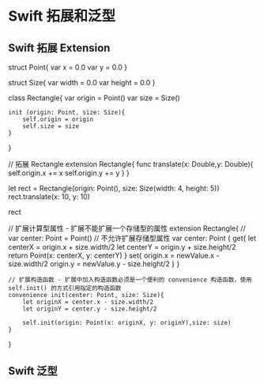 # Swift 拓展和泛型

## Swift 拓展 Extension

struct Point{
    var x = 0.0
    var y = 0.0
}

struct Size{
    var width = 0.0
    var height = 0.0
}


class Rectangle{
    var origin  = Point()
    var size = Size()
    
    init (origin: Point, size: Size){
        self.origin = origin
        self.size = size
    }
}

// 拓展 Rectangle
extension Rectangle{
    func translate(x: Double,y: Double){
        self.origin.x += x
        self.origin.y += y
    }
}

let rect = Rectangle(origin: Point(), size: Size(width: 4, height: 5))
rect.translate(x: 10, y: 10)

rect

// 扩展计算型属性 - 扩展不能扩展一个存储型的属性
extension Rectangle{
//    var center: Point = Point() // 不允许扩展存储型属性
    var center: Point {
        get{
            let centerX = origin.x + size.width/2
            let centerY = origin.y + size.height/2
            return Point(x: centerX, y: centerY)
        }
        set{
            origin.x = newValue.x - size.width/2
            origin.y = newValue.y - size.height/2
        }
    }

    // 扩展构造函数 - 扩展中加入构造函数必须是一个便利的 convenience 构造函数，使用 self.init() 的方式引用指定的构造函数
    convenience init(center: Point, size: Size){
        let originX = center.x - size.width/2
        let originY = center.y - size.height/2
        
        self.init(origin: Point(x: originX, y: originY),size: size)
    }
}



## Swift 泛型 






















